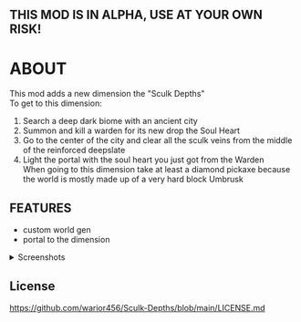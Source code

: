 ## THIS MOD IS IN ALPHA, USE AT YOUR OWN RISK!
# ABOUT


This mod adds a new dimension the "Sculk Depths" <br>
To get to this dimension:
1) Search a deep dark biome with an ancient city
2) Summon and kill a warden for its new drop the Soul Heart
3) Go to the center of the city and clear all the sculk veins from the middle of the reinforced deepslate
4) Light the portal with the soul heart you just got from the Warden <br>
When going to this dimension take at least a diamond pickaxe because the world is mostly made up of a very hard block Umbrusk


## FEATURES
  
  - custom world gen
  - portal to the dimension
  
  <details>
    <summary> Screenshots </summary>

![Sculk-Dephts-portal](https://user-images.githubusercontent.com/66562258/226136999-a4a0a517-c7dc-4989-9ca7-37d1193019d8.png) <br>
![image](https://user-images.githubusercontent.com/66562258/226136962-843025cf-957b-4331-a343-f8b4e9265709.png) <br>
![image](https://user-images.githubusercontent.com/66562258/226136978-d1683dd1-d642-4cae-a204-0a92fb0ad2ba.png) <br>
![image](https://user-images.githubusercontent.com/66562258/226213541-25528269-7c6c-46cd-8c4e-f0bab01fd724.png) <br>
![image](https://user-images.githubusercontent.com/66562258/227038354-7217dba3-a006-4754-badc-6ff53b1db8f1.png)





</details>




## License
https://github.com/warior456/Sculk-Depths/blob/main/LICENSE.md

